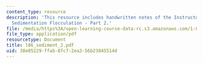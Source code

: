 ```yaml
---
content_type: resource
description: 'This resource includes handwritten notes of the Instructor on the topic:
  Sedimentation Flocculation - Part 2.'
file: /media/https%3A/open-learning-course-data-rc.s3.amazonaws.com/1-85-water-and-wastewater-treatment-engineering-spring-2006/38e05229ffab8fc72ea356b23045514d_l06_sediment_2.pdf
file_type: application/pdf
resourcetype: Document
title: l06_sediment_2.pdf
uid: 38e05229-ffab-8fc7-2ea3-56b23045514d
---
```

